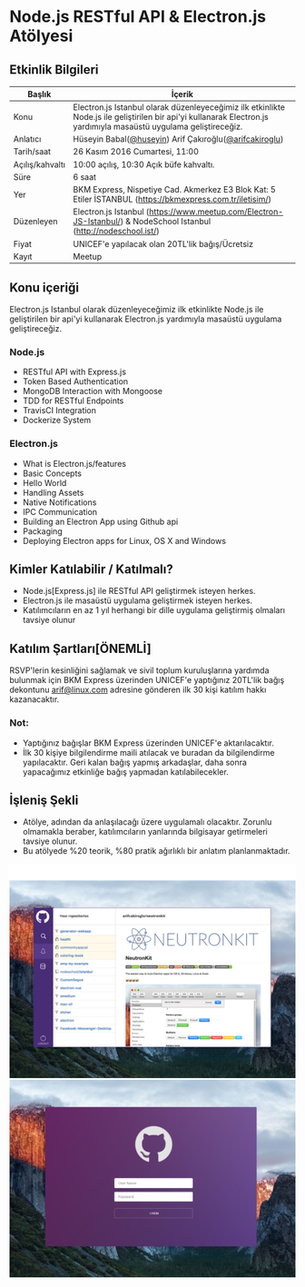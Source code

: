 # Node.js RESTful API & Electron.js Atölyesi

## Etkinlik Bilgileri

Başlık | İçerik
--- | ---
Konu | Electron.js Istanbul olarak düzenleyeceğimiz ilk etkinlikte Node.js ile geliştirilen bir api'yi kullanarak Electron.js yardımıyla masaüstü uygulama geliştireceğiz.
Anlatıcı |	Hüseyin Babal([@huseyin](https://github.com/huseyinbabal)) Arif Çakıroğlu([@arifcakiroglu](https://github.com/arifcakiroglu))
Tarih/saat	| 26 Kasım 2016 Cumartesi, 11:00
Açılış/kahvaltı | 10:00 açılış, 10:30 Açık büfe kahvaltı.
Süre	|	6 saat
Yer	|	BKM Express, Nispetiye Cad. Akmerkez E3 Blok Kat: 5 Etiler İSTANBUL (https://bkmexpress.com.tr/iletisim/)
Düzenleyen	| Electron.js Istanbul (https://www.meetup.com/Electron-JS-Istanbul/) & NodeSchool Istanbul (http://nodeschool.ist/)
Fiyat | UNICEF'e yapılacak olan 20TL'lik bağış/Ücretsiz
Kayıt | Meetup


## Konu içeriği
Electron.js Istanbul olarak düzenleyeceğimiz ilk etkinlikte Node.js ile geliştirilen bir api'yi kullanarak Electron.js yardımıyla masaüstü uygulama geliştireceğiz.

### Node.js

* RESTful API with Express.js
* Token Based Authentication
* MongoDB Interaction with Mongoose
* TDD for RESTful Endpoints
* TravisCI Integration
* Dockerize System


### Electron.js 

* What is Electron.js/features
* Basic Concepts
* Hello World
* Handling Assets
* Native Notifications
* IPC Communication
* Building an Electron App using Github api
* Packaging
* Deploying Electron apps for Linux, OS X and Windows
 
## Kimler Katılabilir / Katılmalı?
* Node.js[Express.js] ile  RESTful API geliştirmek isteyen herkes.
* Electron.js ile masaüstü uygulama geliştirmek isteyen herkes.
* Katılımcıların en az 1 yıl herhangi bir dille uygulama geliştirmiş olmaları tavsiye olunur

## Katılım Şartları[ÖNEMLİ]

RSVP'lerin kesinliğini sağlamak ve sivil toplum kuruluşlarına yardımda bulunmak için BKM Express üzerinden UNICEF'e yaptığınız 20TL'lik bağış dekontunu arif@linux.com adresine gönderen ilk 30 kişi katılım hakkı kazanacaktır. 

### Not: 
* Yaptığınız bağışlar BKM Express üzerinden UNICEF'e aktarılacaktır.
* İlk 30 kişiye bilgilendirme maili atılacak ve buradan da bilgilendirme yapılacaktır. Geri kalan bağış yapmış arkadaşlar, daha sonra yapacağımız etkinliğe bağış yapmadan katılabilecekler.


## İşleniş Şekli
* Atölye, adından da anlaşılacağı üzere uygulamalı olacaktır. Zorunlu olmamakla beraber, katılımcıların yanlarında bilgisayar getirmeleri tavsiye olunur.
* Bu atölyede %20 teorik, %80 pratik ağırlıklı bir anlatım planlanmaktadır.

![Github](https://raw.githubusercontent.com/arifcakiroglu/github-app/master/github.jpg)
![Github login](https://raw.githubusercontent.com/arifcakiroglu/github-app/master/github-login.jpg)





